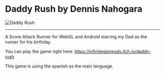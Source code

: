 # Daddy Rush by Dennis Nahogara

![Daddy Rush](https://img.itch.zone/aW1hZ2UvNTY0NDc3LzI5NjQzMTYucG5n/250x600/D5L5js.png)
______________________________________

A Score Attack Runner for WebGL and Android starring my Dad as the runner for his birthday.

You can play the game right here:
https://infinitegamesds.itch.io/daddy-rush

This game is using the spanish as the main language.
